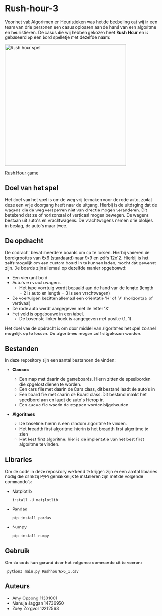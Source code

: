 # Rush-hour-3
Voor het vak Algoritmen en Heuristieken was het de bedoeling dat wij in een team van drie personen een casus oplossen aan de hand van een algoritme en heuristieken. 
De casus die wij hebben gekozen heet **Rush Hour** en is gebaseerd op een bord spelletje met dezelfde naam:

<img src="https://denkspellenparadijs.nl/837-thickbox/rush-hour2x.jpg" width="400" height="400" alt="Rush hour spel"/>

[Rush Hour game](https://www.thinkfun.com/) 

## Doel van het spel
Het doel van het spel is om de weg vrij te maken voor de rode auto, zodat deze een vrije doorgang heeft naar de uitgang. Hierbij is de uitdaging dat de wagens die de weg versperren niet van directie mogen veranderen. Dit betekend dat ze of  horizontaal of verticaal mogen bewegen. De wagens bestaan uit auto's en vrachtwagens. De vrachtwagens nemen drie blokjes in beslag, de auto's maar twee.

## De opdracht 
De opdracht bevat meerdere boards om op te lossen. Hierbij variëren de bord groottes van 6x6 (standaard) naar 9x9 en zelfs 12x12. Hierbij is het zelfs mogelijk om een custom board in te kunnen laden, mocht dat gewenst zijn. 
De boards zijn allemaal op dezelfde manier opgebouwd:
+ Een vierkant bord
+ Auto's en vrachtwagens 
    + Het type voertuig wordt bepaald aan de hand van de lengte (length = 2 is auto en length = 3 is een vrachtwagen)
+ De voertuigen bezitten allemaal een oriëntatie 'H' of 'V' (horizontaal of vertivaal)
+ De rode auto wordt aangegeven met de letter 'X'
+ Het veld is opgebouwd in een tabel. 
    + De bovenste linker hoek is aangegeven met positie (1, 1)

Het doel van de opdracht is om door middel van algoritmes het spel zo snel mogelijk op te lossen. De algoritmes mogen zelf uitgekozen worden. 

## Bestanden
In deze repository zijn een aantal bestanden de vinden: 
+  **Classes** 
    + Een map met daarin de gameboards. Hierin zitten de speelborden die opgelost dienen te worden. 
    + Een cars file met daarin de Cars class, dit bestand laadt de auto's in
    + Een board file met daarin de Board class. Dit bestand maakt het speelbord aan en laadt de auto's hierop in. 
    + Een queue file waarin de stappen worden bijgehouden

+  **Algoritmes**
    + De baseline: hierin is een random algoritme te vinden. 
    + Het breadth first algoritme: hierin is het breadth first algoritme te zien
    + Het best first algoritme: hier is de implentatie van het best first algoritme te vinden. 

## Libraries
Om de code in deze repository werkend te krijgen zijn er een aantal libraries nodig die dankzij PyPi gemakkelijk te installeren zijn met de volgende commando's: 

+ Matplotlib 
    ```
    install -U matplotlib
    ```
+ Pandas 
    ```
    pip install pandas
    ```
+ Numpy
    ```
    pip install numpy
    ```

## Gebruik
Om de code kan gerund door het volgende commando uit te voeren: 

     python3 main.py Rushhour6x6_1.csv
    
## Auteurs
+ Amy Oppong 11201061
+ Manuja Jaggan 14736950
+ Zoëy Zorgvol 12212563
